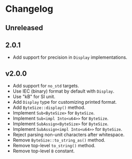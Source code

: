 # Changelog

## Unreleased

## 2.0.1

- Add support for precision in `Display` implementations.

## v2.0.0

- Add support for `no_std` targets.
- Use IEC (binary) format by default with `Display`.
- Use "kB" for SI unit.
- Add `Display` type for customizing printed format.
- Add `ByteSize::display()` method.
- Implement `Sub<ByteSize>` for `ByteSize`.
- Implement `Sub<impl Into<u64>>` for `ByteSize`.
- Implement `SubAssign<ByteSize>` for `ByteSize`.
- Implement `SubAssign<impl Into<u64>>` for `ByteSize`.
- Reject parsing non-unit characters after whitespace.
- Remove `ByteSize::to_string_as()` method.
- Remove top-level `to_string()` method.
- Remove top-level `B` constant.
